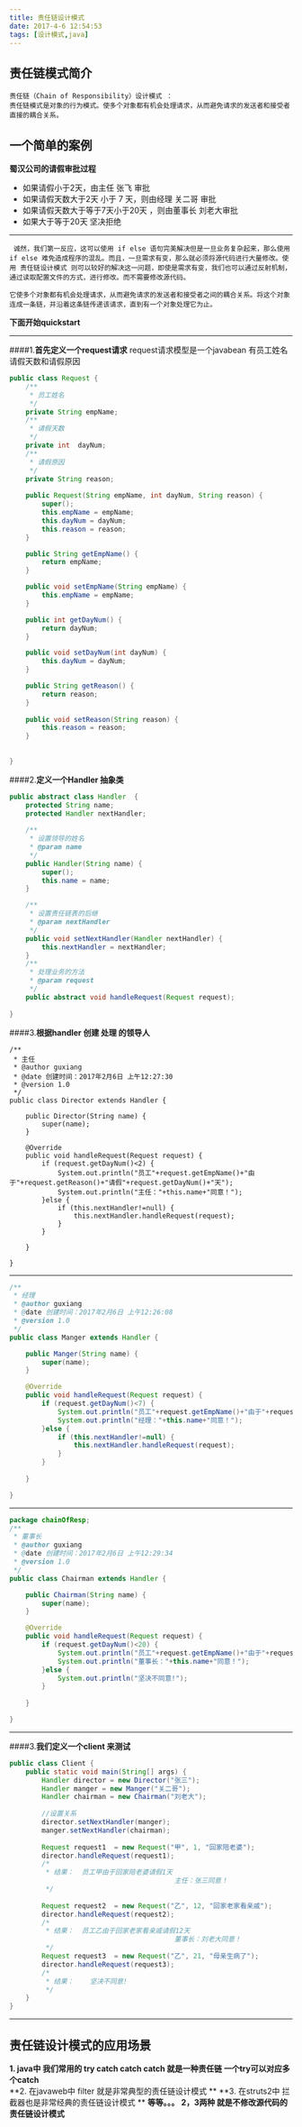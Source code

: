 ```yaml
---
title: 责任链设计模式
date: 2017-4-6 12:54:53
tags: [设计模式,java]
---
```


## 责任链模式简介
    责任链（Chain of Responsibility）设计模式 ：
    责任链模式是对象的行为模式。使多个对象都有机会处理请求，从而避免请求的发送者和接受者直接的耦合关系。

## 一个简单的案例

**蜀汉公司的请假审批过程**

 -  如果请假小于2天，由主任 张飞 审批
 - 如果请假天数大于2天 小于 7 天，则由经理  关二哥 审批
 - 如果请假天数大于等于7天小于20天 ，则由董事长 刘老大审批
 - 如果大于等于20天 坚决拒绝   


----------


     诚然，我们第一反应，这可以使用 if else 语句完美解决但是一旦业务复杂起来，那么使用 if else 难免造成程序的混乱。而且，一旦需求有变，那么就必须将源代码进行大量修改。使用 责任链设计模式 则可以较好的解决这一问题，即使是需求有变，我们也可以通过反射机制，通过读取配置文件的方式，进行修改。而不需要修改源代码。
     
    它使多个对象都有机会处理请求，从而避免请求的发送者和接受者之间的耦合关系。将这个对象连成一条链，并沿着这条链传递该请求，直到有一个对象处理它为止。

**下面开始quickstart**

----------


####1.**首先定义一个request请求**
   request请求模型是一个javabean  有员工姓名请假天数和请假原因
```java
public class Request {
	/**
	 * 员工姓名
	 */
	private String empName; 
	/**
	 * 请假天数
	 */
	private int  dayNum;   
	/**
	 * 请假原因
	 */
	private String reason;  	
	
	public Request(String empName, int dayNum, String reason) {
		super();
		this.empName = empName;
		this.dayNum = dayNum;
		this.reason = reason;
	}

	public String getEmpName() {
		return empName;
	}

	public void setEmpName(String empName) {
		this.empName = empName;
	}

	public int getDayNum() {
		return dayNum;
	}

	public void setDayNum(int dayNum) {
		this.dayNum = dayNum;
	}

	public String getReason() {
		return reason;
	}
	
	public void setReason(String reason) {
		this.reason = reason;
	}
	
	
}

```

####2.**定义一个Handler 抽象类**

```java
public abstract class Handler  {
	protected String name;
	protected Handler nextHandler;
	
	/**
	 * 设置领导的姓名
	 * @param name
	 */
	public Handler(String name) {
		super();
		this.name = name;
	}

	/**
	 * 设置责任链表的后继
	 * @param nextHandler
	 */
	public void setNextHandler(Handler nextHandler) {
		this.nextHandler = nextHandler;
	}
	/**
	 * 处理业务的方法
	 * @param request
	 */
	public abstract void handleRequest(Request request);
	
}

```
####3.**根据handler 创建 处理 的领导人**



```
/**
 * 主任
 * @author guxiang
 * @date 创建时间：2017年2月6日 上午12:27:30 
 * @version 1.0
 */
public class Director extends Handler {

	public Director(String name) {
		super(name);
	}

	@Override
	public void handleRequest(Request request) {
		if (request.getDayNum()<2) {
			System.out.println("员工"+request.getEmpName()+"由于"+request.getReason()+"请假"+request.getDayNum()+"天");
			System.out.println("主任："+this.name+"同意！");
		}else {
			if (this.nextHandler!=null) {
				this.nextHandler.handleRequest(request);
			}
		}
		
	}

}
```


----------
```java
/**
 * 经理
 * @author guxiang
 * @date 创建时间：2017年2月6日 上午12:26:08 
 * @version 1.0
 */
public class Manger extends Handler {

	public Manger(String name) {
		super(name);
	}

	@Override
	public void handleRequest(Request request) {
		if (request.getDayNum()<7) {
			System.out.println("员工"+request.getEmpName()+"由于"+request.getReason()+"请假"+request.getDayNum()+"天");
			System.out.println("经理："+this.name+"同意！");
		}else {
			if (this.nextHandler!=null) {
				this.nextHandler.handleRequest(request);
			}
		}
		
	}

}
```


----------

```java
package chainOfResp;
/**
 * 董事长
 * @author guxiang
 * @date 创建时间：2017年2月6日 上午12:29:34 
 * @version 1.0
 */
public class Chairman extends Handler {

	public Chairman(String name) {
		super(name);
	}

	@Override
	public void handleRequest(Request request) {
		if (request.getDayNum()<20) {
			System.out.println("员工"+request.getEmpName()+"由于"+request.getReason()+"请假"+request.getDayNum()+"天");
			System.out.println("董事长："+this.name+"同意！");
		}else {
			System.out.println("坚决不同意!");
		}
		
	}

}

```


----------
####3.**我们定义一个client 来测试**
```java
public class Client {
	public static void main(String[] args) {
		Handler director = new Director("张三");
		Handler manger = new Manger("关二哥");
		Handler chairman = new Chairman("刘老大");
		
		//设置关系
		director.setNextHandler(manger);
		manger.setNextHandler(chairman);
		
		Request request1  = new Request("甲", 1, "回家陪老婆");
		director.handleRequest(request1);
		/*
		 * 结果：  员工甲由于回家陪老婆请假1天
                                         主任：张三同意！
		 */
		
		Request request2  = new Request("乙", 12, "回家老家看亲戚");
		director.handleRequest(request2);
		/*
		 * 结果：  员工乙由于回家老家看亲戚请假12天
                                         董事长：刘老大同意！
		 */
		Request request3  = new Request("乙", 21, "母亲生病了");
		director.handleRequest(request3);
		/*
		 * 结果：    坚决不同意!
		 */
	}
}
```


----------
## 责任链设计模式的应用场景
 **1. java中 我们常用的 try catch  catch catch 就是一种责任链 一个try可以对应多个catch**  
 **2. 在javaweb中  filter 就是非常典型的责任链设计模式 **
 **3. 在struts2中 拦截器也是非常经典的责任链设计模式  **
 **等等。。。**
   **2，3两种 就是不修改源代码的责任链设计模式**

